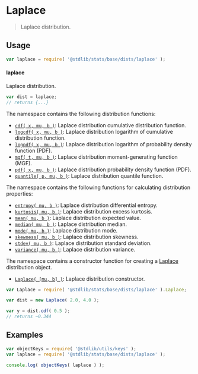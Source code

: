 <!--

@license Apache-2.0

Copyright (c) 2018 The Stdlib Authors.

Licensed under the Apache License, Version 2.0 (the "License");
you may not use this file except in compliance with the License.
You may obtain a copy of the License at

   http://www.apache.org/licenses/LICENSE-2.0

Unless required by applicable law or agreed to in writing, software
distributed under the License is distributed on an "AS IS" BASIS,
WITHOUT WARRANTIES OR CONDITIONS OF ANY KIND, either express or implied.
See the License for the specific language governing permissions and
limitations under the License.

-->

# Laplace

> Laplace distribution.

<section class="usage">

## Usage

```javascript
var laplace = require( '@stdlib/stats/base/dists/laplace' );
```

#### laplace

Laplace distribution.

```javascript
var dist = laplace;
// returns {...}
```

The namespace contains the following distribution functions:

<!-- <toc pattern="*+(cdf|pdf|mgf|quantile)*"> -->

<div class="namespace-toc">

-   <span class="signature">[`cdf( x, mu, b )`][@stdlib/stats/base/dists/laplace/cdf]</span><span class="delimiter">: </span><span class="description">Laplace distribution cumulative distribution function.</span>
-   <span class="signature">[`logcdf( x, mu, b )`][@stdlib/stats/base/dists/laplace/logcdf]</span><span class="delimiter">: </span><span class="description">Laplace distribution logarithm of cumulative distribution function.</span>
-   <span class="signature">[`logpdf( x, mu, b )`][@stdlib/stats/base/dists/laplace/logpdf]</span><span class="delimiter">: </span><span class="description">Laplace distribution logarithm of probability density function (PDF).</span>
-   <span class="signature">[`mgf( t, mu, b )`][@stdlib/stats/base/dists/laplace/mgf]</span><span class="delimiter">: </span><span class="description">Laplace distribution moment-generating function (MGF).</span>
-   <span class="signature">[`pdf( x, mu, b )`][@stdlib/stats/base/dists/laplace/pdf]</span><span class="delimiter">: </span><span class="description">Laplace distribution probability density function (PDF).</span>
-   <span class="signature">[`quantile( p, mu, b )`][@stdlib/stats/base/dists/laplace/quantile]</span><span class="delimiter">: </span><span class="description">Laplace distribution quantile function.</span>

</div>

<!-- </toc> -->

The namespace contains the following functions for calculating distribution properties:

<!-- <toc pattern="*+(entropy|kurtosis|mean|median|mode|skewness|stdev|variance)*"> -->

<div class="namespace-toc">

-   <span class="signature">[`entropy( mu, b )`][@stdlib/stats/base/dists/laplace/entropy]</span><span class="delimiter">: </span><span class="description">Laplace distribution differential entropy.</span>
-   <span class="signature">[`kurtosis( mu, b )`][@stdlib/stats/base/dists/laplace/kurtosis]</span><span class="delimiter">: </span><span class="description">Laplace distribution excess kurtosis.</span>
-   <span class="signature">[`mean( mu, b )`][@stdlib/stats/base/dists/laplace/mean]</span><span class="delimiter">: </span><span class="description">Laplace distribution expected value.</span>
-   <span class="signature">[`median( mu, b )`][@stdlib/stats/base/dists/laplace/median]</span><span class="delimiter">: </span><span class="description">Laplace distribution median.</span>
-   <span class="signature">[`mode( mu, b )`][@stdlib/stats/base/dists/laplace/mode]</span><span class="delimiter">: </span><span class="description">Laplace distribution mode.</span>
-   <span class="signature">[`skewness( mu, b )`][@stdlib/stats/base/dists/laplace/skewness]</span><span class="delimiter">: </span><span class="description">Laplace distribution skewness.</span>
-   <span class="signature">[`stdev( mu, b )`][@stdlib/stats/base/dists/laplace/stdev]</span><span class="delimiter">: </span><span class="description">Laplace distribution standard deviation.</span>
-   <span class="signature">[`variance( mu, b )`][@stdlib/stats/base/dists/laplace/variance]</span><span class="delimiter">: </span><span class="description">Laplace distribution variance.</span>

</div>

<!-- </toc> -->

The namespace contains a constructor function for creating a [Laplace][laplace-distribution] distribution object.

<!-- <toc pattern="*ctor*"> -->

<div class="namespace-toc">

-   <span class="signature">[`Laplace( [mu, b] )`][@stdlib/stats/base/dists/laplace/ctor]</span><span class="delimiter">: </span><span class="description">Laplace distribution constructor.</span>

</div>

<!-- </toc> -->

```javascript
var Laplace = require( '@stdlib/stats/base/dists/laplace' ).Laplace;

var dist = new Laplace( 2.0, 4.0 );

var y = dist.cdf( 0.5 );
// returns ~0.344
```

</section>

<!-- /.usage -->

<section class="examples">

## Examples

<!-- TODO: better examples -->

<!-- eslint no-undef: "error" -->

```javascript
var objectKeys = require( '@stdlib/utils/keys' );
var laplace = require( '@stdlib/stats/base/dists/laplace' );

console.log( objectKeys( laplace ) );
```

</section>

<!-- /.examples -->

<section class="links">

[laplace-distribution]: https://en.wikipedia.org/wiki/Laplace_distribution

<!-- <toc-links> -->

[@stdlib/stats/base/dists/laplace/ctor]: https://www.npmjs.com/package/@stdlib/stats/tree/main/base/dists/laplace/ctor

[@stdlib/stats/base/dists/laplace/entropy]: https://www.npmjs.com/package/@stdlib/stats/tree/main/base/dists/laplace/entropy

[@stdlib/stats/base/dists/laplace/kurtosis]: https://www.npmjs.com/package/@stdlib/stats/tree/main/base/dists/laplace/kurtosis

[@stdlib/stats/base/dists/laplace/mean]: https://www.npmjs.com/package/@stdlib/stats/tree/main/base/dists/laplace/mean

[@stdlib/stats/base/dists/laplace/median]: https://www.npmjs.com/package/@stdlib/stats/tree/main/base/dists/laplace/median

[@stdlib/stats/base/dists/laplace/mode]: https://www.npmjs.com/package/@stdlib/stats/tree/main/base/dists/laplace/mode

[@stdlib/stats/base/dists/laplace/skewness]: https://www.npmjs.com/package/@stdlib/stats/tree/main/base/dists/laplace/skewness

[@stdlib/stats/base/dists/laplace/stdev]: https://www.npmjs.com/package/@stdlib/stats/tree/main/base/dists/laplace/stdev

[@stdlib/stats/base/dists/laplace/variance]: https://www.npmjs.com/package/@stdlib/stats/tree/main/base/dists/laplace/variance

[@stdlib/stats/base/dists/laplace/cdf]: https://www.npmjs.com/package/@stdlib/stats/tree/main/base/dists/laplace/cdf

[@stdlib/stats/base/dists/laplace/logcdf]: https://www.npmjs.com/package/@stdlib/stats/tree/main/base/dists/laplace/logcdf

[@stdlib/stats/base/dists/laplace/logpdf]: https://www.npmjs.com/package/@stdlib/stats/tree/main/base/dists/laplace/logpdf

[@stdlib/stats/base/dists/laplace/mgf]: https://www.npmjs.com/package/@stdlib/stats/tree/main/base/dists/laplace/mgf

[@stdlib/stats/base/dists/laplace/pdf]: https://www.npmjs.com/package/@stdlib/stats/tree/main/base/dists/laplace/pdf

[@stdlib/stats/base/dists/laplace/quantile]: https://www.npmjs.com/package/@stdlib/stats/tree/main/base/dists/laplace/quantile

<!-- </toc-links> -->

</section>

<!-- /.links -->
